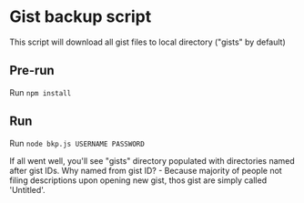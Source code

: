 # Gist backup script

This script will download all gist files to local directory ("gists" by default)

Pre-run
---

Run `npm install`

Run
---

Run `node bkp.js USERNAME PASSWORD`

If all went well, you'll see "gists" directory populated with directories named after gist IDs.
Why named from gist ID? - Because majority of people not filing descriptions upon opening new gist, thos gist are simply called 'Untitled'.